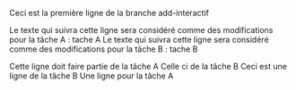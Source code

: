 Ceci est la première ligne de la branche add-interactif

Le texte qui suivra cette ligne sera considéré comme des modifications pour la tâche A :
tache A
Le texte qui suivra cette ligne sera considéré comme des modifications pour la tâche B :
tache B

Cette ligne doit faire partie de la tâche A
Celle ci de la tâche B
Ceci est une ligne de la tâche B
Une ligne pour la tâche A
